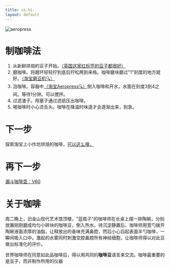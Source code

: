 ```yaml
---
title: co-hi-
layout: default
---
```


![aeropress](pspegg.github.io/cohi/aeropress.jpg)

# 制咖啡法

1. 从新鲜烘焙的豆子开始。[（英国这家红标签的豆子都很好）](http://shop.squaremilecoffee.com/)
2. 磨咖啡。将磨环轻轻拧到底后拧松两到来格。咖啡磨块磨过"1"刻度的地方就好。[（淘宝磨豆机🔍）](http://s.taobao.com/search?initiative_id=staobaoz_20130513&jc=1&q=hario+mss+1b)
3. 泡咖啡。容器中[（淘宝Aeropress🔍）](http://s.taobao.com/search?initiative_id=staobaoz_20130513&jc=1&q=%B0%AE%C0%D6%D1%B9+aeropress)倒入咖啡和开水，水面在刻度3到4之间。等待1分钟。可以搅拌。
4. 过滤渣子。用塞子通过滤纸压出咖啡。
5. 喝咖啡时小心烫舌头。咖啡在降温时味道才会逐渐出来，别急。

# 下一步

探索淘宝上小作坊烘焙的咖啡，[可以这么搜。](http://s.taobao.com/search?initiative_id=staobaoz_20130513&jc=1&q=%CF%C2%B5%A5%BA%E6%B1%BA+%BF%A7%B7%C8)

# 再下一步

[漏斗咖啡壶：V60](http://s.taobao.com/search?&q=hario%20v60&suggest=0_1&wq=hario%20v&suggest_query=hario%20v60&source=suggest&initiative_id=staobaoz_20130513)


# 关于咖啡

周二晚上，旧金山现代艺术馆顶楼，"蓝瓶子"的咖啡师在长桌上摆一排陶碗，分别放置刚刚磨成均匀小碎块的咖啡豆，倒入热水。待沉淀静置后，咖啡师用宽勺拨开陶碗液面浓厚的油脂，让释放出的香味充满鼻腔，然后小心舀起表面半勺咖啡，一瞬间吸入口中。激起的水雾同时刺激空腔鼻腔所有神经细胞，让咖啡师得以对此豆做出标准化的评价。

世界咖啡师在同意如此品咖啡后，得以用共同的**咖啡豆**语言来交流。咖啡最重要的是豆子，而非制作所用的仪器



